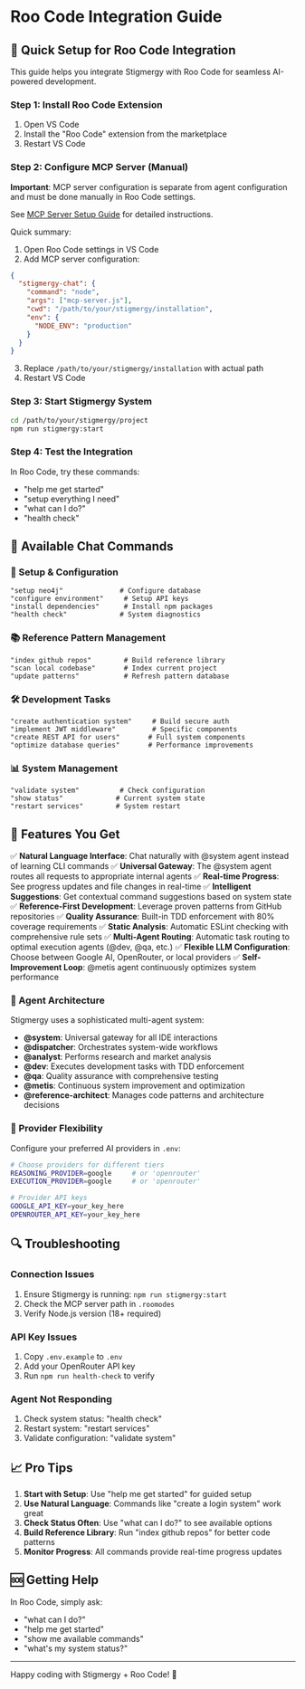 # Roo Code Integration Guide

## 🚀 Quick Setup for Roo Code Integration

This guide helps you integrate Stigmergy with Roo Code for seamless AI-powered development.

### Step 1: Install Roo Code Extension
1. Open VS Code
2. Install the "Roo Code" extension from the marketplace
3. Restart VS Code

### Step 2: Configure MCP Server (Manual)

**Important**: MCP server configuration is separate from agent configuration and must be done manually in Roo Code settings.

See [MCP Server Setup Guide](mcp-server-setup.md) for detailed instructions.

Quick summary:
1. Open Roo Code settings in VS Code
2. Add MCP server configuration:

```json
{
  "stigmergy-chat": {
    "command": "node",
    "args": ["mcp-server.js"],
    "cwd": "/path/to/your/stigmergy/installation",
    "env": {
      "NODE_ENV": "production"
    }
  }
}
```

3. Replace `/path/to/your/stigmergy/installation` with actual path
4. Restart VS Code

### Step 3: Start Stigmergy System

```bash
cd /path/to/your/stigmergy/project
npm run stigmergy:start
```

### Step 4: Test the Integration

In Roo Code, try these commands:
- "help me get started"
- "setup everything I need"
- "what can I do?"
- "health check"

## 💬 Available Chat Commands

### 🔧 Setup & Configuration
```
"setup neo4j"              # Configure database
"configure environment"     # Setup API keys
"install dependencies"      # Install npm packages
"health check"             # System diagnostics
```

### 📚 Reference Pattern Management
```
"index github repos"        # Build reference library
"scan local codebase"       # Index current project
"update patterns"           # Refresh pattern database
```

### 🛠️ Development Tasks
```
"create authentication system"     # Build secure auth
"implement JWT middleware"         # Specific components
"create REST API for users"       # Full system components
"optimize database queries"       # Performance improvements
```

### 📊 System Management
```
"validate system"          # Check configuration
"show status"             # Current system state
"restart services"        # System restart
```

## 🎯 Features You Get

✅ **Natural Language Interface**: Chat naturally with @system agent instead of learning CLI commands
✅ **Universal Gateway**: The @system agent routes all requests to appropriate internal agents
✅ **Real-time Progress**: See progress updates and file changes in real-time
✅ **Intelligent Suggestions**: Get contextual command suggestions based on system state
✅ **Reference-First Development**: Leverage proven patterns from GitHub repositories
✅ **Quality Assurance**: Built-in TDD enforcement with 80% coverage requirements
✅ **Static Analysis**: Automatic ESLint checking with comprehensive rule sets
✅ **Multi-Agent Routing**: Automatic task routing to optimal execution agents (@dev, @qa, etc.)
✅ **Flexible LLM Configuration**: Choose between Google AI, OpenRouter, or local providers
✅ **Self-Improvement Loop**: @metis agent continuously optimizes system performance

### 🧠 Agent Architecture

Stigmergy uses a sophisticated multi-agent system:

- **@system**: Universal gateway for all IDE interactions
- **@dispatcher**: Orchestrates system-wide workflows 
- **@analyst**: Performs research and market analysis
- **@dev**: Executes development tasks with TDD enforcement
- **@qa**: Quality assurance with comprehensive testing
- **@metis**: Continuous system improvement and optimization
- **@reference-architect**: Manages code patterns and architecture decisions

### 🔧 Provider Flexibility

Configure your preferred AI providers in `.env`:

```bash
# Choose providers for different tiers
REASONING_PROVIDER=google     # or 'openrouter'
EXECUTION_PROVIDER=google     # or 'openrouter'

# Provider API keys
GOOGLE_API_KEY=your_key_here
OPENROUTER_API_KEY=your_key_here
```

## 🔍 Troubleshooting

### Connection Issues
1. Ensure Stigmergy is running: `npm run stigmergy:start`
2. Check the MCP server path in `.roomodes`
3. Verify Node.js version (18+ required)

### API Key Issues
1. Copy `.env.example` to `.env`
2. Add your OpenRouter API key
3. Run `npm run health-check` to verify

### Agent Not Responding
1. Check system status: "health check"
2. Restart system: "restart services"
3. Validate configuration: "validate system"

## 📈 Pro Tips

1. **Start with Setup**: Use "help me get started" for guided setup
2. **Use Natural Language**: Commands like "create a login system" work great
3. **Check Status Often**: Use "what can I do?" to see available options
4. **Build Reference Library**: Run "index github repos" for better code patterns
5. **Monitor Progress**: All commands provide real-time progress updates

## 🆘 Getting Help

In Roo Code, simply ask:
- "what can I do?"
- "help me get started"
- "show me available commands"
- "what's my system status?"

---

Happy coding with Stigmergy + Roo Code! 🚀